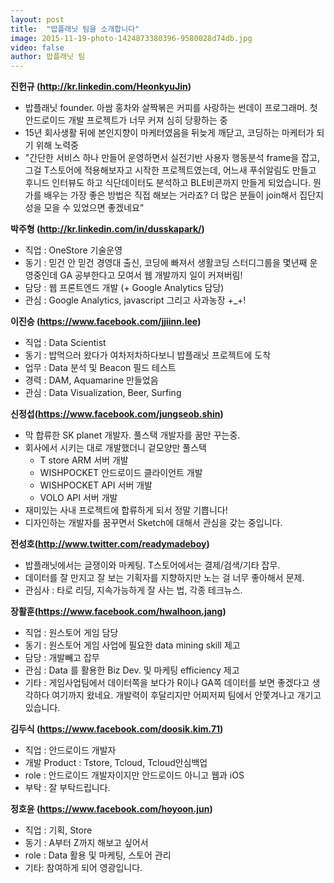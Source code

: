 ```yaml
---
layout: post
title:  "밥플래닛 팀을 소개합니다"
image: 2015-11-19-photo-1424873380396-9580028d74db.jpg
video: false
author: 밥플래닛 팀
---
```

**진헌규 (http://kr.linkedin.com/HeonkyuJin)**

- 밥플래닛 founder. 아쌈 홍차와 살짝볶은 커피를 사랑하는 썬데이 프로그래머. 첫 안드로이드 개발 프로젝트가 너무 커져 심히 당황하는 중
- 15년 회사생활 뒤에 본인지향이 마케터였음을 뒤늦게 깨닫고, 코딩하는 마케터가 되기 위해 노력중
- "간단한 서비스 하나 만들어 운영하면서 실전기반 사용자 행동분석 frame을 잡고, 그걸 T스토어에 적용해보자고 시작한 프로젝트였는데, 어느새 푸쉬알림도 만들고 후니드 인터뷰도 하고 식단데이터도 분석하고 BLE비콘까지 만들게 되었습니다. 뭔가를 배우는 가장 좋은 방법은 직접 해보는 거라죠? 더 많은 분들이 join해서 집단지성을 모을 수 있었으면 좋겠네요"

**박주형 (http://kr.linkedin.com/in/dusskapark/)**

- 직업 : OneStore 기술운영
- 동기 : 믿건 안 믿건 경영대 출신, 코딩에 빠져서 생활코딩 스터디그룹을 몇년째 운영중인데 GA 공부한다고 모여서 웹 개발까지 일이 커져버림! 
- 담당 : 웹 프론트엔드 개발 (+ Google Analytics 담당)
- 관심 : Google Analytics, javascript 그리고 사과농장 +_+! 

**이진승 (https://www.facebook.com/jjiinn.lee)**

- 직업 : Data Scientist 
- 동기 : 밥먹으러 왔다가 여차저차하다보니 밥플래닛 프로젝트에 도착 
- 업무 : Data 분석 및 Beacon 필드 테스트 
- 경력 : DAM, Aquamarine 만들었음 
- 관심 : Data Visualization, Beer, Surfing

**신정섭(https://www.facebook.com/jungseob.shin)**

- 막 합류한 SK planet 개발자. 풀스택 개발자를 꿈만 꾸는중.
- 회사에서 시키는 대로 개발했더니 겉모양만 풀스택
	- T store ARM 서버 개발
	- WISHPOCKET 안드로이드 클라이언트 개발
	- WISHPOCKET API 서버 개발
	- VOLO API 서버 개발
- 재미있는 사내 프로젝트에 합류하게 되서 정말 기쁩니다!
- 디자인하는 개발자를 꿈꾸면서 Sketch에 대해서 관심을 갖는 중입니다.

**전성호(http://www.twitter.com/readymadeboy)**

- 밥플래닛에서는 글쟁이와 마케팅. T스토어에서는 결제/검색/기타 잡무.
- 데이터를 잘 만지고 잘 보는 기획자를 지향하지만 노는 걸 너무 좋아해서 문제.
- 관심사 : 타로 리딩, 지속가능하게 잘 사는 법, 각종 테크뉴스.

**장활훈(https://www.facebook.com/hwalhoon.jang)**

- 직업 : 원스토어 게임 담당
- 동기 : 원스토어 게임 사업에 필요한 data mining skill 제고
- 담당 : 개발빼고 잡무
- 관심 : Data 를 활용한 Biz Dev. 및 마케팅 efficiency 제고
- 기타 : 게임사업팀에서 데이터쪽을 보다가 R이나 GA쪽 데이터를 보면 좋겠다고 생각하다 여기까지 왔네요. 개발력이 후달리지만 어찌저찌 팀에서 안쫓겨나고 개기고 있습니다.

**김두식 (https://www.facebook.com/doosik.kim.71)**

* 직업 : 안드로이드 개발자
* 개발 Product : Tstore, Tcloud, Tcloud안심백업
* role : 안드로이드 개발자이지만 안드로이드 아니고 웹과 iOS
* 부탁 : 잘 부탁드립니다.

**정호윤 (https://www.facebook.com/hoyoon.jun)**

- 직업 : 기획, Store
- 동기 : A부터 Z까지 해보고 싶어서
- role : Data 활용 및 마케팅, 스토어 관리
- 기타: 참여하게 되어 영광입니다.









